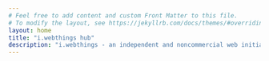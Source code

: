 ```yaml
---
# Feel free to add content and custom Front Matter to this file.
# To modify the layout, see https://jekyllrb.com/docs/themes/#overriding-theme-defaults
layout: home
title: "i.webthings hub"
description: "i.webthings - an independent and noncommercial web initiative."
---
```

 
